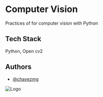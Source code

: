 
# Computer Vision

Practices of for computer vision with Python


## Tech Stack

Python, Open cv2




## Authors

- [@chavezmg](https://www.github.com/chavezmg)


![Logo](https://upload.wikimedia.org/wikipedia/commons/5/53/OpenCV_Logo_with_text.png)

